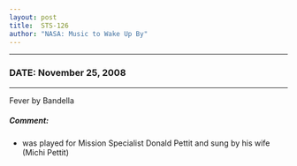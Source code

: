 ```yaml
---
layout: post
title:  STS-126
author: "NASA: Music to Wake Up By"
---
```


----
### DATE: November 25, 2008
----
Fever by Bandella

##### Comment:
* was played for Mission Specialist Donald Pettit and sung by his wife (Michi Pettit)
